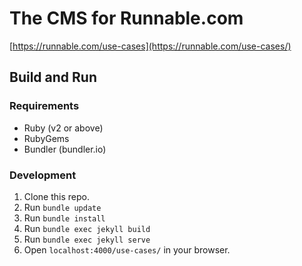 # The CMS for Runnable.com

[https://runnable.com/use-cases](https://runnable.com/use-cases/)

## Build and Run

### Requirements

- Ruby (v2 or above)
- RubyGems
- Bundler (bundler.io)

### Development

1. Clone this repo.
2. Run `bundle update`
3. Run `bundle install`
4. Run `bundle exec jekyll build`
5. Run `bundle exec jekyll serve`
6. Open `localhost:4000/use-cases/` in your browser.

